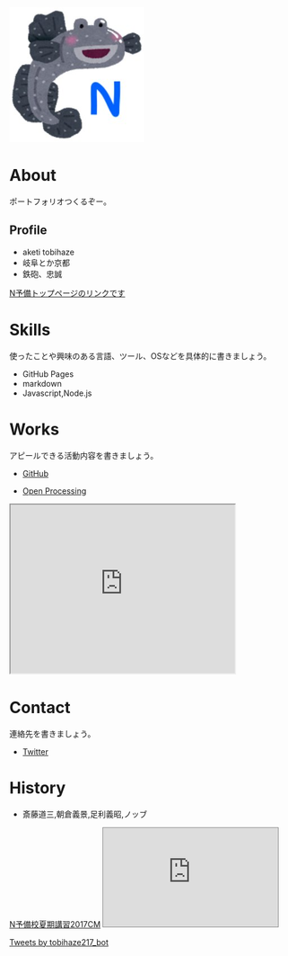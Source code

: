 ![プロフィール画像](bmNxfuKw_400x400.jpg)

# About
ポートフォリオつくるぞー。

## Profile
- aketi tobihaze
- 岐阜とか京都
- 鉄砲、忠誠


[N予備トップページのリンクです](https://nnn.ed.nico)


# Skills
使ったことや興味のある言語、ツール、OSなどを具体的に書きましょう。
- GitHub Pages
- markdown
- Javascript,Node.js

# Works
アピールできる活動内容を書きましょう。
- [GitHub](https://github.com/tobihaze)

- [Open Processing](https://www.openprocessing.org/user/208554/#sketches)
<iframe src="https://www.openprocessing.org/sketch/825184/embed/" width="400" height="300"></iframe>


# Contact
連絡先を書きましょう。
- [Twitter](https://twitter.com/tobihaze217_bot)

# History
- 斎藤道三,朝倉義景,足利義昭,ノッブ

<script type="application/javascript" src="https://embed.nicovideo.jp/watch/1500362884/script?w=640&h=360"></script><noscript><a href="https://www.nicovideo.jp/watch/1500362884">N予備校夏期講習2017CM</a></noscript>

<iframe width="312" height="176" src="https://ext.seiga.nicovideo.jp/thumb/mg451003" scrolling="no" style="border:solid 1px #888;" frameborder="0"><a href="http://nico.ms/mg451003">今週の叡王戦-あなたの知らない将棋の世界- 第6話：叡王戦とは？ / 叡王戦運営スタッフ - ニコニコ静画 (マンガ)</a></iframe>

<a class="twitter-timeline" data-width="400" data-height="600" data-theme="dark" href="https://twitter.com/tobihaze217_bot?ref_src=twsrc%5Etfw">Tweets by tobihaze217_bot</a> <script async src="https://platform.twitter.com/widgets.js" charset="utf-8"></script>
